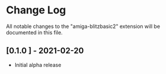 # Change Log

All notable changes to the "amiga-blitzbasic2" extension will be documented in this file.

## [0.1.0 ] - 2021-02-20
- Initial alpha release